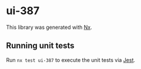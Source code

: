 # ui-387

This library was generated with [Nx](https://nx.dev).

## Running unit tests

Run `nx test ui-387` to execute the unit tests via [Jest](https://jestjs.io).
